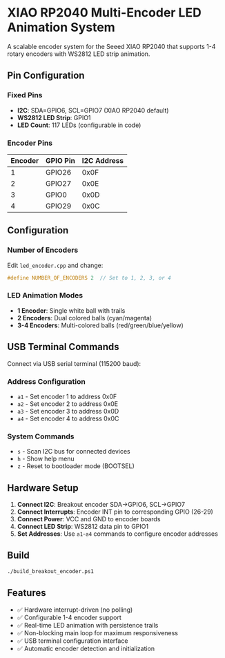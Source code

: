 # XIAO RP2040 Multi-Encoder LED Animation System

A scalable encoder system for the Seeed XIAO RP2040 that supports 1-4 rotary encoders with WS2812 LED strip animation.

## Pin Configuration

### Fixed Pins
- **I2C**: SDA=GPIO6, SCL=GPIO7 (XIAO RP2040 default)
- **WS2812 LED Strip**: GPIO1
- **LED Count**: 117 LEDs (configurable in code)

### Encoder Pins
| Encoder | GPIO Pin | I2C Address |
|---------|----------|-------------|
| 1       | GPIO26   | 0x0F        |
| 2       | GPIO27   | 0x0E        |
| 3       | GPIO0    | 0x0D        |
| 4       | GPIO29   | 0x0C        |

## Configuration

### Number of Encoders
Edit `led_encoder.cpp` and change:
```cpp
#define NUMBER_OF_ENCODERS 2  // Set to 1, 2, 3, or 4
```

### LED Animation Modes
- **1 Encoder**: Single white ball with trails
- **2 Encoders**: Dual colored balls (cyan/magenta)
- **3-4 Encoders**: Multi-colored balls (red/green/blue/yellow)

## USB Terminal Commands

Connect via USB serial terminal (115200 baud):

### Address Configuration
- `a1` - Set encoder 1 to address 0x0F
- `a2` - Set encoder 2 to address 0x0E  
- `a3` - Set encoder 3 to address 0x0D
- `a4` - Set encoder 4 to address 0x0C

### System Commands
- `s` - Scan I2C bus for connected devices
- `h` - Show help menu
- `z` - Reset to bootloader mode (BOOTSEL)

## Hardware Setup

1. **Connect I2C**: Breakout encoder SDA→GPIO6, SCL→GPIO7
2. **Connect Interrupts**: Encoder INT pin to corresponding GPIO (26-29)
3. **Connect Power**: VCC and GND to encoder boards
4. **Connect LED Strip**: WS2812 data pin to GPIO1
5. **Set Addresses**: Use `a1`-`a4` commands to configure encoder addresses

## Build

```bash
./build_breakout_encoder.ps1
```

## Features

- ✅ Hardware interrupt-driven (no polling)
- ✅ Configurable 1-4 encoder support
- ✅ Real-time LED animation with persistence trails
- ✅ Non-blocking main loop for maximum responsiveness
- ✅ USB terminal configuration interface
- ✅ Automatic encoder detection and initialization
